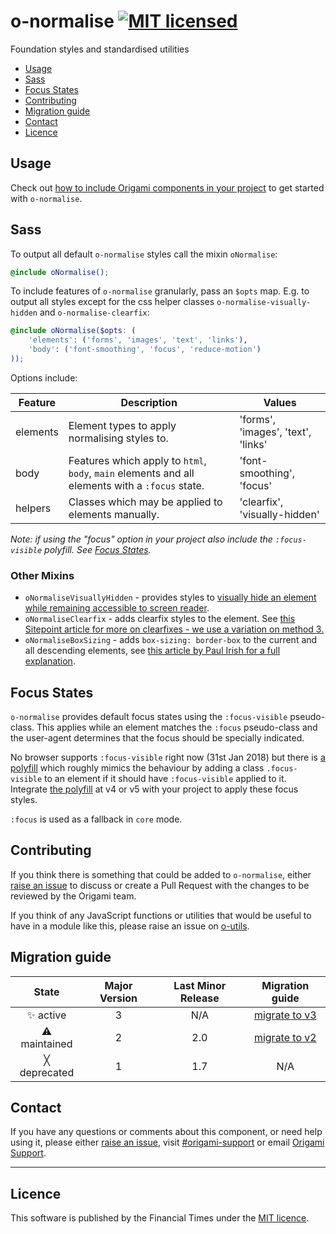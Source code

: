 # o-normalise [![MIT licensed](https://img.shields.io/badge/license-MIT-blue.svg)](#licence)

Foundation styles and standardised utilities

- [Usage](#usage)
- [Sass](#sass)
- [Focus States](#focus-states)
- [Contributing](#contributing)
- [Migration guide](#migration-guide)
- [Contact](#contact)
- [Licence](#licence)

## Usage

Check out [how to include Origami components in your project](https://origami.ft.com/docs/components/#including-origami-components-in-your-project) to get started with `o-normalise`.

## Sass

To output all default `o-normalise` styles call the mixin `oNormalise`:

```scss
@include oNormalise();
```

To include features of `o-normalise` granularly, pass an `$opts` map. E.g. to output all styles except for the css helper classes `o-normalise-visually-hidden` and `o-normalise-clearfix`:

```scss
@include oNormalise($opts: (
	'elements': ('forms', 'images', 'text', 'links'),
	'body': ('font-smoothing', 'focus', 'reduce-motion')
));
```

Options include:

| Feature             | Description                                                                                                         | Values                                  |
|---------------------|---------------------------------------------------------------------------------------------------------------------|-----------------------------------------|
| elements            | Element types to apply normalising styles to.                                                                       | 'forms', 'images', 'text', 'links'      |
| body                | Features which apply to `html`, `body`, `main` elements and all elements with a `:focus` state.                     | 'font-smoothing', 'focus' |
| helpers             | Classes which may be applied to elements manually.                                                                  | 'clearfix', 'visually-hidden'           |

_Note: if using the "focus" option in your project also include the `:focus-visible` polyfill. See [Focus States](#focus-states)._

### Other Mixins

- `oNormaliseVisuallyHidden` - provides styles to [visually hide an element while remaining accessible to screen reader](https://snook.ca/archives/html_and_css/hiding-content-for-accessibility).
- `oNormaliseClearfix` - adds clearfix styles to the element. See [this Sitepoint article for more on clearfixes - we use a variation on method 3.](https://www.sitepoint.com/clearing-floats-overview-different-clearfix-methods/)
- `oNormaliseBoxSizing` - adds `box-sizing: border-box` to the current and all descending elements, see [this article by Paul Irish for a full explanation](https://www.paulirish.com/2012/box-sizing-border-box-ftw/).

## Focus States

`o-normalise` provides default focus states using the `:focus-visible` pseudo-class. This applies while an element matches the `:focus` pseudo-class and the user-agent determines that the focus should be specially indicated.

No browser supports `:focus-visible` right now (31st Jan 2018) but there is [a polyfill](https://github.com/WICG/focus-visible) which roughly mimics the behaviour by adding a class `.focus-visible` to an element if it should have `:focus-visible` applied to it. Integrate [the polyfill](https://github.com/WICG/focus-visible) at v4 or v5 with your project to apply these focus styles.

`:focus` is used as a fallback in `core` mode.

## Contributing

If you think there is something that could be added to `o-normalise`, either [raise an issue](https://github.com/Financial-Times/o-normalise/issues) to discuss or create a Pull Request with the changes to be reviewed by the Origami team.

If you think of any JavaScript functions or utilities that would be useful to have in a module like this, please raise an issue on [o-utils](https://github.com/Financial-Times/o-utils/issues).

## Migration guide

State | Major Version | Last Minor Release | Migration guide |
:---: | :---: | :---: | :---:
✨ active | 3 | N/A | [migrate to v3](MIGRATION.md#migrating-from-v2-to-v3) |
⚠ maintained | 2 | 2.0 | [migrate to v2](MIGRATION.md#migrating-from-v1-to-v2) |
╳ deprecated | 1 | 1.7 | N/A |


## Contact

If you have any questions or comments about this component, or need help using it, please either [raise an issue](https://github.com/Financial-Times/o-normalise/issues), visit [#origami-support](https://financialtimes.slack.com/messages/origami-support/) or email [Origami Support](mailto:origami-support@ft.com).

***

## Licence

This software is published by the Financial Times under the [MIT licence](http://opensource.org/licenses/MIT).
